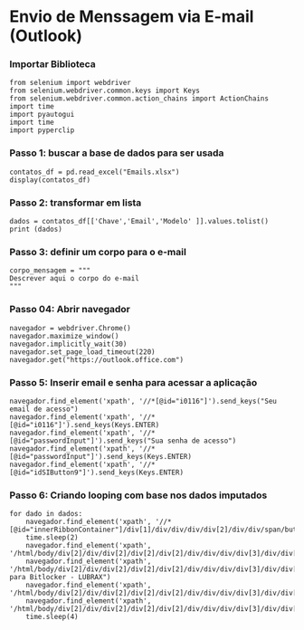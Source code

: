 # Envio de Menssagem via E-mail (Outlook)

### Importar Biblioteca

```import pandas as pd
from selenium import webdriver
from selenium.webdriver.common.keys import Keys
from selenium.webdriver.common.action_chains import ActionChains
import time
import pyautogui
import time
import pyperclip
```

### Passo 1: buscar a base de dados para ser usada

```
contatos_df = pd.read_excel("Emails.xlsx")
display(contatos_df)
```
### Passo 2: transformar em lista

```
dados = contatos_df[['Chave','Email','Modelo' ]].values.tolist()
print (dados)
```

### Passo 3: definir um corpo para o e-mail

```
corpo_mensagem = """
Descrever aqui o corpo do e-mail
"""
```
### Passo 04: Abrir navegador

```
navegador = webdriver.Chrome()
navegador.maximize_window()
navegador.implicitly_wait(30)
navegador.set_page_load_timeout(220)
navegador.get("https://outlook.office.com")
```
### Passo 5: Inserir email e senha para acessar a aplicação

```
navegador.find_element('xpath', '//*[@id="i0116"]').send_keys("Seu email de acesso")
navegador.find_element('xpath', '//*[@id="i0116"]').send_keys(Keys.ENTER)
navegador.find_element('xpath', '//*[@id="passwordInput"]').send_keys("Sua senha de acesso")
navegador.find_element('xpath', '//*[@id="passwordInput"]').send_keys(Keys.ENTER)
navegador.find_element('xpath', '//*[@id="idSIButton9"]').send_keys(Keys.ENTER)
```

### Passo 6: Criando looping com base nos dados imputados

```
for dado in dados:
    navegador.find_element('xpath', '//*[@id="innerRibbonContainer"]/div[1]/div/div/div/div[2]/div/div/span/button[1]').click()
    time.sleep(2)
    navegador.find_element('xpath', '/html/body/div[2]/div/div[2]/div[2]/div[2]/div/div/div/div[3]/div/div[3]/div[3]/div[1]/div/div/div/div[1]/div[1]/div/div[4]/div/div/div[1]').send_keys(dado)
    navegador.find_element('xpath', '/html/body/div[2]/div/div[2]/div[2]/div[2]/div/div/div/div[3]/div/div[3]/div[3]/div[1]/div/div/div/div[1]/div[2]/div[2]/div/div/div/input').send_keys("Agendamento para Bitlocker - LUBRAX")
    navegador.find_element('xpath', '/html/body/div[2]/div/div[2]/div[2]/div[2]/div/div/div/div[3]/div/div[3]/div[3]/div[1]/div/div/div/div[2]/div/div/div/div[1]').send_keys(corpo_mensagem)
    navegador.find_element('xpath', '/html/body/div[2]/div/div[2]/div[2]/div[2]/div/div/div/div[3]/div/div[3]/div[3]/div[1]/div/div/div/div[3]/div[3]/div[1]/div/div/span/button[1]').click()
    time.sleep(4)
```
